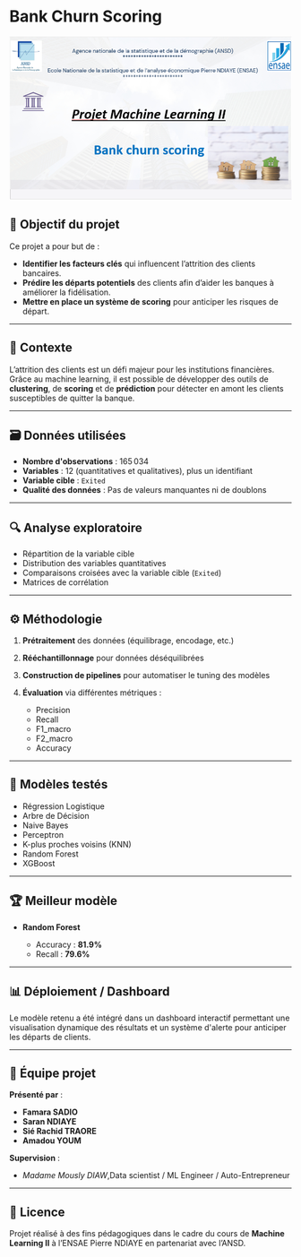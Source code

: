 

# Bank Churn Scoring
![img1](docs/img/img1.png)
## 🎯 Objectif du projet

Ce projet a pour but de :

* **Identifier les facteurs clés** qui influencent l’attrition des clients bancaires.
* **Prédire les départs potentiels** des clients afin d’aider les banques à améliorer la fidélisation.
* **Mettre en place un système de scoring** pour anticiper les risques de départ.

---

## 🧠 Contexte

L’attrition des clients est un défi majeur pour les institutions financières. Grâce au machine learning, il est possible de développer des outils de **clustering**, de **scoring** et de **prédiction** pour détecter en amont les clients susceptibles de quitter la banque.

---

## 🗃️ Données utilisées

* **Nombre d'observations** : 165 034
* **Variables** : 12 (quantitatives et qualitatives), plus un identifiant
* **Variable cible** : `Exited`
* **Qualité des données** : Pas de valeurs manquantes ni de doublons

---

## 🔍 Analyse exploratoire

* Répartition de la variable cible
* Distribution des variables quantitatives
* Comparaisons croisées avec la variable cible (`Exited`)
* Matrices de corrélation

---

## ⚙️ Méthodologie

1. **Prétraitement** des données (équilibrage, encodage, etc.)
2. **Rééchantillonnage** pour données déséquilibrées
3. **Construction de pipelines** pour automatiser le tuning des modèles
4. **Évaluation** via différentes métriques :

   * Precision
   * Recall
   * F1\_macro
   * F2\_macro
   * Accuracy

---

## 🤖 Modèles testés

* Régression Logistique
* Arbre de Décision
* Naive Bayes
* Perceptron
* K-plus proches voisins (KNN)
* Random Forest
* XGBoost

---

## 🏆 Meilleur modèle

* **Random Forest**

  * Accuracy : **81.9%**
  * Recall : **79.6%**

---

## 📊 Déploiement / Dashboard

Le modèle retenu a été intégré dans un dashboard interactif permettant une visualisation dynamique des résultats et un système d'alerte pour anticiper les départs de clients.



---

## 👥 Équipe projet

**Présenté par** :

* **Famara SADIO**
* **Saran NDIAYE**
* **Sié Rachid TRAORE**
* **Amadou YOUM**

**Supervision** :

* *Madame Mously DIAW*,Data scientist / ML Engineer / Auto-Entrepreneur

---

## 📎 Licence

Projet réalisé à des fins pédagogiques dans le cadre du cours de **Machine Learning II** à l’ENSAE Pierre NDIAYE en partenariat avec l’ANSD.
